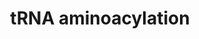 ---
annotations:
- id: PW:0000101
  parent: regulatory pathway
  type: Pathway Ontology
  value: translation pathway
authors:
- MaintBot
- Khanspers
- Egonw
- ReactomeTeam
- Anwesha
- Eweitz
description: tRNA synthetases catalyze the ligation of tRNAs to their cognate amino
  acids in an ATP-dependent manner. The reaction proceeds in two steps. First, amino
  acid and ATP form an aminoacyl adenylate molecule, releasing pyrophosphate. The
  aminoacyl adenylate remains associated with the synthetase enzyme where, in the
  second step it reacts with tRNA to form aminoacyl tRNA and AMP. The rapid hydrolysis
  of pyrophosphate makes these reactions essentially irreversible under physiological
  conditions (Fersht and Kaethner 1976a). Specificity of the tRNA charging reactions
  is achieved both by specific recognition of amino acid and tRNA substrates by the
  synthetase, and by an editing process in which incorrect aminoacyl adenylate molecules
  (e.g., valyl adenylate associated with isoleucyl tRNA synthetase) are hydrolyzed
  rather than conjugated to tRNAs in the second step of the reaction (Baldwin and
  Berg 1966a,b; Fersht and Kaethner 1976b). The tRNA synthetases can be divided into
  two structural classes based on conserved amino acid sequence features (Burnbaum
  and Schimmel 1991).<p>A single synthetase mediates the charging of all of the tRNA
  species specific for any one amino acid but, with three exceptions, glycine, lysine,
  and glutamine, the synthetase that catalyzes aminoacylation of mitochondrial tRNAs
  is encoded by a different gene than the one that acts on mitochondrial tRNAs. Both
  mitochondrial and cytosolic tRNA synthetase enzymes are encoded by genes in the
  nuclear genome.<p>A number of tRNA synthetases are known to have functions distinct
  from tRNA charging (reviewed by Park et al. 2005). Additionally, mutations in several
  of the tRNA synthetases, often affecting protein domains that are dispensable in
  vitro for aminoacyl tRNA synthesis, are associated with a diverse array of neurological
  and other diseases (Antonellis and Green 2008; Park et al. 2008). These findings
  raise interest into the role of these enzymes in human development and disease.<p>   View
  original pathway at [http://www.reactome.org/PathwayBrowser/#DIAGRAM=379724 Reactome].
last-edited: 2021-05-09
organisms:
- Homo sapiens
redirect_from:
- /index.php/Pathway:WP1938
- /instance/WP1938
revision: null
schema-jsonld:
- '@context': https://schema.org/
  '@id': https://wikipathways.github.io/pathways/WP1938.html
  '@type': Dataset
  creator:
    '@type': Organization
    name: WikiPathways
  description: tRNA synthetases catalyze the ligation of tRNAs to their cognate amino
    acids in an ATP-dependent manner. The reaction proceeds in two steps. First, amino
    acid and ATP form an aminoacyl adenylate molecule, releasing pyrophosphate. The
    aminoacyl adenylate remains associated with the synthetase enzyme where, in the
    second step it reacts with tRNA to form aminoacyl tRNA and AMP. The rapid hydrolysis
    of pyrophosphate makes these reactions essentially irreversible under physiological
    conditions (Fersht and Kaethner 1976a). Specificity of the tRNA charging reactions
    is achieved both by specific recognition of amino acid and tRNA substrates by
    the synthetase, and by an editing process in which incorrect aminoacyl adenylate
    molecules (e.g., valyl adenylate associated with isoleucyl tRNA synthetase) are
    hydrolyzed rather than conjugated to tRNAs in the second step of the reaction
    (Baldwin and Berg 1966a,b; Fersht and Kaethner 1976b). The tRNA synthetases can
    be divided into two structural classes based on conserved amino acid sequence
    features (Burnbaum and Schimmel 1991).<p>A single synthetase mediates the charging
    of all of the tRNA species specific for any one amino acid but, with three exceptions,
    glycine, lysine, and glutamine, the synthetase that catalyzes aminoacylation of
    mitochondrial tRNAs is encoded by a different gene than the one that acts on mitochondrial
    tRNAs. Both mitochondrial and cytosolic tRNA synthetase enzymes are encoded by
    genes in the nuclear genome.<p>A number of tRNA synthetases are known to have
    functions distinct from tRNA charging (reviewed by Park et al. 2005). Additionally,
    mutations in several of the tRNA synthetases, often affecting protein domains
    that are dispensable in vitro for aminoacyl tRNA synthesis, are associated with
    a diverse array of neurological and other diseases (Antonellis and Green 2008;
    Park et al. 2008). These findings raise interest into the role of these enzymes
    in human development and disease.<p>   View original pathway at [http://www.reactome.org/PathwayBrowser/#DIAGRAM=379724
    Reactome].
  keywords:
  - 5'-monophosphate
  - AARS
  - AARS2
  - 'AIMP1(1-312) '
  - 'AIMP2 '
  - AMP
  - ATP
  - Ala-tRNA(Ala)
  - Arg-tRNA(Arg)
  - Asn-tRNA(Asn)
  - Asp-tRNA(Asp)
  - 'CARS '
  - CARS dimer
  - CARS2(1-?)
  - Cys-tRNA(Cys)
  - 'DARS '
  - 'DARS2 '
  - DARS2 dimer
  - EARS2
  - 'EEF1E1 '
  - 'EPRS '
  - FARS A2B2 tetramer
  - FARS2(1-?)
  - 'FARSA '
  - 'FARSB '
  - 'GARS '
  - GARS dimer
  - 'GARS(55-739) '
  - Gln-tRNA(Gln)
  - Glu-tRNA(Glu)
  - Gly
  - Gly-tRNA(Gly)
  - H2O
  - HARS
  - HARS2
  - His-tRNA(His)
  - 'IARS '
  - IARS2
  - Ile-tRNA(Ile)
  - 'KARS '
  - KARS dimer
  - L-Ala
  - L-Arg
  - L-Asn
  - L-Asp
  - L-Cys
  - L-Gln
  - L-Glu
  - L-His
  - L-Ile
  - L-Leu
  - L-Lys
  - L-Met
  - L-Phe
  - L-Pro
  - L-Ser
  - L-Thr
  - L-Trp
  - L-Tyr
  - L-Val
  - 'LARS '
  - LARS2(1-?)
  - Leu-tRNA(Leu)
  - Lys-tRNA(Lys)
  - 'MARS '
  - MARS2
  - Met-tRNA(Met)
  - Mg2+
  - NARS
  - NARS2
  - PARS2
  - 'PPA1 '
  - PPA1 dimer
  - 'PPA2 '
  - PPA2 dimer
  - PPi
  - Phe-tRNA(Phe)
  - Pi
  - Pro-tRNA(Pro)
  - QARS
  - 'QARS '
  - 'RARS '
  - RARS2
  - 'SARS '
  - SARS dimer
  - 'SARS2 '
  - SARS2 dimer
  - Ser-tRNA(Ser)
  - 'TARS '
  - TARS dimer
  - TARS2(1-?)
  - Thr-tRNA(Thr)
  - Trp-tRNA(Trp)
  - Tyr-tRNA(Tyr)
  - VARS
  - VARS2
  - Val-tRNA(Val)
  - 'WARS '
  - WARS dimer
  - WARS2
  - 'YARS '
  - YARS dimer
  - 'YARS2 '
  - YARS2 dimer
  - adenosine
  - aminoacyl-tRNA
  - multienzyme complex
  - synthetase
  - tRNA(Ala)
  - tRNA(Arg)
  - tRNA(Asn)
  - tRNA(Asp)
  - tRNA(Cys)
  - tRNA(Gln)
  - tRNA(Glu)
  - tRNA(Gly)
  - tRNA(His)
  - tRNA(Ile)
  - tRNA(Leu)
  - tRNA(Lys)
  - tRNA(Met)
  - tRNA(Phe)
  - tRNA(Pro)
  - tRNA(Ser)
  - tRNA(Thr)
  - tRNA(Trp)
  - tRNA(Tyr)
  - tRNA(Val)
  license: CC0
  name: tRNA aminoacylation
seo: CreativeWork
title: tRNA aminoacylation
wpid: WP1938
---